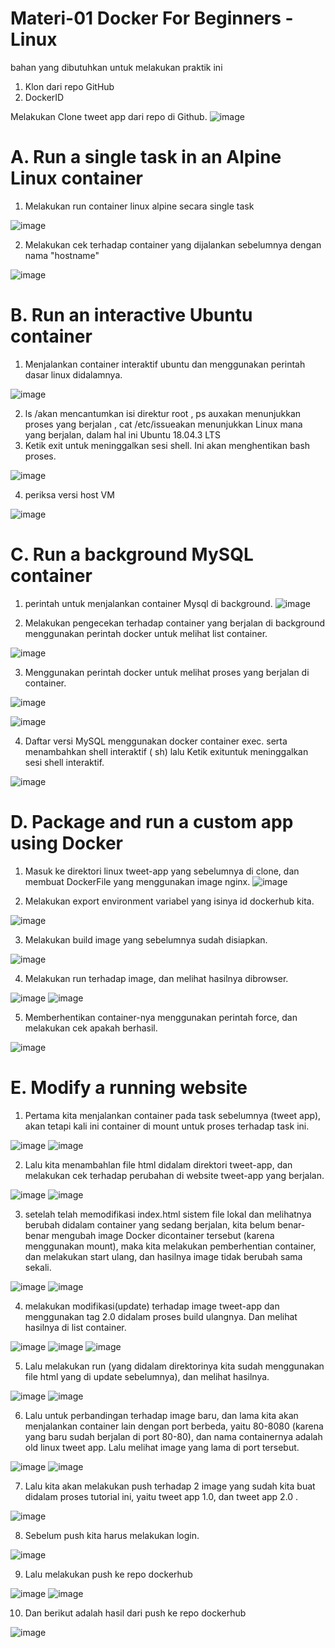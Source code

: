 # Materi-01 Docker For Beginners - Linux


bahan yang dibutuhkan untuk melakukan praktik ini
1. Klon dari repo GitHub
2. DockerID

Melakukan Clone tweet app dari repo di Github.
![image](https://github.com/reyhanfernanda/uas-tcc/blob/master/materi-01/gambar-02.png)

# A. Run a single task in an Alpine Linux container 
1. Melakukan run container linux alpine secara single task

![image](https://github.com/reyhanfernanda/uas-tcc/blob/master/materi-01/gambar-03.png)

2. Melakukan cek terhadap container yang dijalankan sebelumnya dengan nama "hostname"

![image](https://github.com/reyhanfernanda/uas-tcc/blob/master/materi-01/gambar-04.png)

# B. Run an interactive Ubuntu container
1. Menjalankan container interaktif ubuntu dan menggunakan perintah dasar linux didalamnya. 

![image](https://github.com/reyhanfernanda/uas-tcc/blob/master/materi-01/gambar-05.png)

2. ls /akan mencantumkan isi direktur root , ps auxakan menunjukkan proses yang berjalan  , cat /etc/issueakan menunjukkan Linux mana yang berjalan, dalam hal ini Ubuntu 18.04.3 LTS
3. Ketik exit untuk meninggalkan sesi shell. Ini akan menghentikan bash proses.

![image](https://github.com/reyhanfernanda/uas-tcc/blob/master/materi-01/gambar-06.png)

4. periksa versi host VM

![image](https://github.com/reyhanfernanda/uas-tcc/blob/master/materi-01/gambar-07.png)

# C. Run a background MySQL container
1. perintah untuk menjalankan container Mysql di background.
![image](https://github.com/reyhanfernanda/uas-tcc/blob/master/materi-01/gambar-08.png)

2. Melakukan pengecekan terhadap container yang berjalan di background menggunakan perintah docker untuk melihat list container.

![image](https://github.com/reyhanfernanda/uas-tcc/blob/master/materi-01/gambar-09.png)

3. Menggunakan perintah docker untuk melihat proses yang berjalan di container.

![image](https://github.com/reyhanfernanda/uas-tcc/blob/master/materi-01/gambar-10.png)

![image](https://github.com/reyhanfernanda/uas-tcc/blob/master/materi-01/gambar-11.png)

4. Daftar versi MySQL menggunakan docker container exec. serta menambahkan shell interaktif ( sh) lalu Ketik exituntuk meninggalkan sesi shell interaktif.

![image](https://github.com/reyhanfernanda/uas-tcc/blob/master/materi-01/gambar-12.png)



# D. Package and run a custom app using Docker
1. Masuk ke direktori linux tweet-app yang sebelumnya di clone, dan membuat DockerFile yang menggunakan image nginx.
![image](https://github.com/reyhanfernanda/uas-tcc/blob/master/materi-01/gambar-13.png)

2. Melakukan export environment variabel yang isinya id dockerhub kita.

![image](https://github.com/reyhanfernanda/uas-tcc/blob/master/materi-01/gambar-14.png)

3. Melakukan build image yang sebelumnya sudah disiapkan.

![image](https://github.com/reyhanfernanda/uas-tcc/blob/master/materi-01/gambar-15.png)

4. Melakukan run terhadap image, dan melihat hasilnya dibrowser.

![image](https://github.com/reyhanfernanda/uas-tcc/blob/master/materi-01/gambar-16.png)
![image](https://github.com/reyhanfernanda/uas-tcc/blob/master/materi-01/gambar-17.png)

5. Memberhentikan container-nya menggunakan perintah force, dan melakukan cek apakah berhasil.

![image](https://github.com/reyhanfernanda/uas-tcc/blob/master/materi-01/gambar-18.png)

# E. Modify a running website
1. Pertama kita menjalankan container pada task sebelumnya (tweet app), akan tetapi kali ini container di mount untuk proses terhadap task ini.

![image](https://github.com/reyhanfernanda/uas-tcc/blob/master/materi-01/gambar-19.png)
![image](https://github.com/reyhanfernanda/uas-tcc/blob/master/materi-01/gambar-20.png)

2. Lalu kita menambahlan file html didalam direktori tweet-app, dan melakukan cek terhadap perubahan di website tweet-app yang berjalan.

![image](https://github.com/reyhanfernanda/uas-tcc/blob/master/materi-01/gambar-21.png)
![image](https://github.com/reyhanfernanda/uas-tcc/blob/master/materi-01/gambar-22.png)

3. setelah telah memodifikasi index.html sistem file lokal dan melihatnya berubah didalam container yang sedang berjalan, kita belum benar-benar mengubah image Docker dicontainer tersebut (karena menggunakan mount), maka kita melakukan pemberhentian container, dan melakukan start ulang, dan hasilnya image tidak berubah sama sekali.

![image](https://github.com/reyhanfernanda/uas-tcc/blob/master/materi-01/gambar-23.png)
![image](https://github.com/reyhanfernanda/uas-tcc/blob/master/materi-01/gambar-24.png)

4. melakukan modifikasi(update) terhadap image tweet-app dan menggunakan tag 2.0 didalam proses build ulangnya. Dan melihat hasilnya di list container.

![image](https://github.com/reyhanfernanda/uas-tcc/blob/master/materi-01/gambar-25.png)
![image](https://github.com/reyhanfernanda/uas-tcc/blob/master/materi-01/gambar-26.png)
![image](https://github.com/reyhanfernanda/uas-tcc/blob/master/materi-01/gambar-27.png)

5. Lalu  melakukan run (yang didalam direktorinya kita sudah menggunakan file html yang di update sebelumnya), dan melihat hasilnya.

![image](https://github.com/reyhanfernanda/uas-tcc/blob/master/materi-01/gambar-28.png)
![image](https://github.com/reyhanfernanda/uas-tcc/blob/master/materi-01/gambar-29.png)

6. Lalu untuk perbandingan terhadap image baru, dan lama kita akan menjalankan container lain dengan port berbeda, yaitu 80-8080 (karena yang baru sudah berjalan di port 80-80), dan nama containernya adalah old linux tweet app. Lalu melihat image yang lama di port tersebut.

![image](https://github.com/reyhanfernanda/uas-tcc/blob/master/materi-01/gambar-30.png)
![image](https://github.com/reyhanfernanda/uas-tcc/blob/master/materi-01/gambar-31.png)

7. Lalu kita akan melakukan push terhadap 2 image yang sudah kita buat didalam proses tutorial ini, yaitu tweet app 1.0, dan tweet app 2.0 .

![image](https://github.com/reyhanfernanda/uas-tcc/blob/master/materi-01/gambar-32.png)

8. Sebelum push kita harus melakukan login.

![image](https://github.com/reyhanfernanda/uas-tcc/blob/master/materi-01/gambar-33.png)

9. Lalu melakukan push ke repo dockerhub

![image](https://github.com/reyhanfernanda/uas-tcc/blob/master/materi-01/gambar-34.png)
![image](https://github.com/reyhanfernanda/uas-tcc/blob/master/materi-01/gambar-35.png)

10. Dan berikut adalah hasil dari push ke repo dockerhub

![image](https://github.com/reyhanfernanda/uas-tcc/blob/master/materi-01/gambar-36.png)